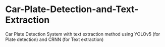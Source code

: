 # Car-Plate-Detection-and-Text-Extraction
Car Plate Detection System with text extraction method using YOLOv5 (for Plate detection) and CRNN (for Text extraction)

